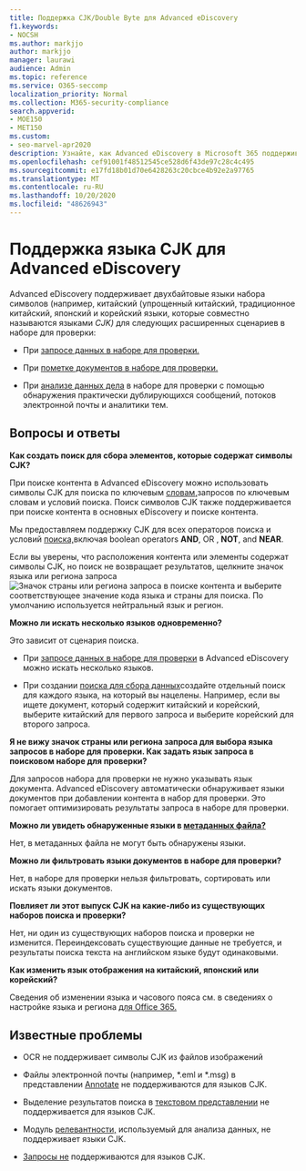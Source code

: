 ```yaml
---
title: Поддержка CJK/Double Byte для Advanced eDiscovery
f1.keywords:
- NOCSH
ms.author: markjjo
author: markjjo
manager: laurawi
audience: Admin
ms.topic: reference
ms.service: O365-seccomp
localization_priority: Normal
ms.collection: M365-security-compliance
search.appverid:
- MOE150
- MET150
ms.custom:
- seo-marvel-apr2020
description: Узнайте, как Advanced eDiscovery в Microsoft 365 поддерживает китайский, японский и корейский языки (CJK), которые используют двухбайтовой набор символов.
ms.openlocfilehash: cef91001f48512545ce528d6f43de97c28c4c495
ms.sourcegitcommit: e17fd18b01d70e6428263c20cbce4b92e2a97765
ms.translationtype: MT
ms.contentlocale: ru-RU
ms.lasthandoff: 10/20/2020
ms.locfileid: "48626943"
---
```

# <a name="cjk-language-support-for-advanced-ediscovery"></a>Поддержка языка CJK для Advanced eDiscovery

Advanced eDiscovery поддерживает двухбайтовые языки набора символов (например, китайский (упрощенный китайский, традиционное китайский, японский и корейский языки, которые совместно называются языками *CJK)* для следующих расширенных сценариев в наборе для проверки:

- При [запросе данных в наборе для проверки.](review-set-search.md)

- При [пометке документов в наборе для проверки.](tagging-documents.md)

- При [анализе данных дела](analyzing-data-in-review-set.md) в наборе для проверки с помощью обнаружения практически дублирующихся сообщений, потоков электронной почты и аналитики тем.

## <a name="frequently-asked-questions"></a>Вопросы и ответы

**Как создать поиск для сбора элементов, которые содержат символы CJK?**

При поиске контента в Advanced eDiscovery можно использовать символы CJK для поиска по ключевым [словам,](building-search-queries.md#keyword-searches)запросов по ключевым словам и условий поиска. [](keyword-queries-and-search-conditions.md) Поиск символов CJK также поддерживается при поиске контента в основных eDiscovery и поиске контента.

Мы предоставляем поддержку CJK для всех операторов поиска и условий [поиска,](keyword-queries-and-search-conditions.md#search-conditions)включая boolean operators [](keyword-queries-and-search-conditions.md#search-operators) **AND**, OR , **NOT**, and **NEAR**. 

Если вы уверены, что расположения контента или элементы содержат символы CJK, но поиск не возвращает результатов, щелкните значок языка или региона запроса ![Значок страны или региона запроса в поиске контента](../media/8d4b60c8-e1f1-40f9-88ae-ee2a7eca0886.png) и выберите соответствующее значение кода языка и страны для поиска. По умолчанию используется нейтральный язык и регион.

**Можно ли искать несколько языков одновременно?**

Это зависит от сценария поиска.

- При [запросе данных в наборе для проверки](review-set-search.md) в Advanced eDiscovery можно искать несколько языков.

- При создании [поиска для сбора данных](create-search-to-collect-data.md)создайте отдельный поиск для каждого языка, на который вы нацелены. Например, если вы ищете документ, который содержит китайский и корейский, выберите китайский для первого запроса и выберите корейский для второго запроса.

**Я не вижу значок страны или региона запроса для выбора языка запросов в наборе для проверки. Как задать язык запроса в поисковом наборе для проверки?**

Для запросов набора для проверки не нужно указывать язык документа. Advanced eDiscovery автоматически обнаруживает языки документов при добавлении контента в набор для проверки. Это помогает оптимизировать результаты запроса в наборе для проверки.

**Можно ли увидеть обнаруженные языки в [метаданных файла?](view-documents-in-review-set.md#file-metadata)**

Нет, в метаданных файла не могут быть обнаружены языки.

**Можно ли фильтровать языки документов в наборе для проверки?**

Нет, в наборе для проверки нельзя фильтровать, сортировать или искать языки документов.

**Повлияет ли этот выпуск CJK на какие-либо из существующих наборов поиска и проверки?**

Нет, ни один из существующих наборов поиска и проверки не изменится. Переиндексовать существующие данные не требуется, и результаты поиска текста на английском языке будут одинаковыми.

**Как изменить язык отображения на китайский, японский или корейский?**

Сведения об изменении языка и часового пояса см. в сведениях о настройке языка и региона [для Office 365.](https://docs.microsoft.com/office365/troubleshoot/access-management/set-language-and-region)

## <a name="known-issues"></a>Известные проблемы

- OCR не поддерживает символы CJK из файлов изображений

- Файлы электронной почты (например, *.eml и *.msg) в представлении [Annotate](view-documents-in-review-set.md#annotate-view) не поддерживаются для языков CJK.

- Выделение результатов поиска в [текстовом представлении](view-documents-in-review-set.md#text-view) не поддерживается для языков CJK.

- Модуль [релевантности,](using-relevance.md) используемый для анализа данных, не поддерживает языки CJK.

- [Запросы не](managing-holds.md#manage-non-custodial-holds) поддерживаются для языков CJK. 
